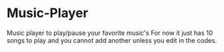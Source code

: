 # Music-Player
Music player to play/pause your favorite music's
For now it just has 10 songs to play and you cannot add another unless you edit in the codes.
